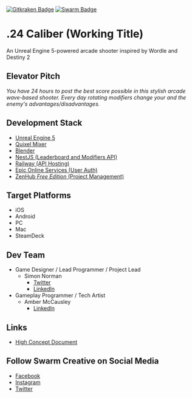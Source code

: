 [![Gitkraken Badge](https://img.shields.io/badge/Repo%20Powered%20By-Gitkraken-teal?style=plastic&logo=gitkraken)](https://www.gitkraken.com/invite/csheW1Ty)
[![Swarm Badge](https://img.shields.io/badge/Powered%20by-Swarm%20Creative-yellowgreen?style=plastic&logo=data:image/png;base64,iVBORw0KGgoAAAANSUhEUgAAAA4AAAAOCAYAAAAfSC3RAAAACXBIWXMAAAsTAAALEwEAmpwYAAAAAXNSR0IArs4c6QAAAARnQU1BAACxjwv8YQUAAACcSURBVHgBrZGxDYMwEEW/QpXOI2SDrJARMgJS+syQDZIRkgmyQRQWQGIBoIQKSqjgW1xhgUEH4klPsq07f+sM7MwLGzH0RC+yVmEbQprRij61jVfaibHsJwSes4K2NKIlvdOE5lCQOanW37jg4GkKpfiPBXyNZ3rDMCTIJW8oMM5T7VRTbWJNP07aAyswS2mWYOa8oUf6xfAV+9ED/7khQ198MsEAAAAASUVORK5CYII=)](https://swarmcreative.co)

# .24 Caliber (Working Title)

An Unreal Engine 5-powered arcade shooter inspired by Wordle and Destiny 2

## Elevator Pitch

_You have 24 hours to post the best score possible in this stylish arcade wave-based shooter. Every day rotating modifiers change your and the enemy's advantages/disadvantages._

## Development Stack

- [Unreal Engine 5](https://www.unrealengine.com/en-US/blog/unreal-engine-5-is-now-available-in-early-access)
- [Quixel Mixer](https://quixel.com/mixer)
- [Blender](https://www.blender.org/)
- [NestJS (Leaderboard and Modifiers API)](https://nestjs.com/)
- [Railway (API Hosting)](https://railway.app/)
- [Epic Online Services (User Auth)](https://dev.epicgames.com/en-US/services)
- [ZenHub *Free Edition* (Project Management)](https://app.zenhub.com/)

## Target Platforms

- iOS
- Android
- PC
- Mac
- SteamDeck

## Dev Team

- Game Designer / Lead Programmer / Project Lead
  - Simon Norman
    - [Twitter](https://twitter.com/ZhymonNorman)
    - [LinkedIn](https://www.linkedin.com/in/simonjnorman/)
- Gameplay Programmer / Tech Artist
  - Amber McCausley
    - [LinkedIn](https://www.linkedin.com/in/amber-mccausley-07a1b473/)

## Links

- [High Concept Document](https://docs.google.com/document/d/1f3JrzcUsbDiUyb51hPZmgMo40Hl0v2VUxBM5Y9sC518/edit?usp=sharing)

## Follow Swarm Creative on Social Media

- [Facebook](https://www.facebook.com/swarmcreative)
- [Instagram](https://www.instagram.com/swarmcreative/)
- [Twitter](https://twitter.com/SwarmCreative)
